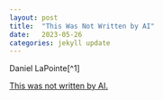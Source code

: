 ```yaml
---
layout: post
title:  "This Was Not Written by AI"
date:   2023-05-26
categories: jekyll update
---
```


Daniel LaPointe[^1]

[This was not written by AI.](/assets/dan_not_ai.pdf)